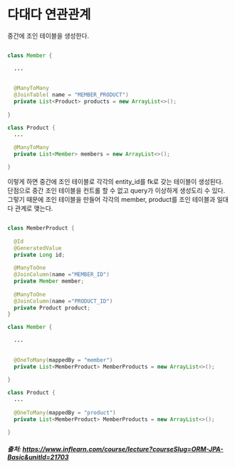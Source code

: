 # 다대다 연관관계

중간에 조인 테이블을 생성한다.

```java

class Member {

  ...
  
  
  @ManyToMany
  @JoinTable( name = "MEMBER_PRODUCT")
  private List<Product> products = new ArrayList<>();
  
}

class Product {
  ...
  
  @ManyToMany
  private List<Member> members = new ArrayList<>();

}
```

이렇게 하면 중간에 조인 테이블로 각각의 entity_id를 fk로 갖는 테이블이 생성된다.     
단점으로 중간 조인 테이블을 컨트롤 할 수 없고 query가 이상하게 생성도리 수 있다.     
그렇기 때문에 조인 테이블을 만들어 각각의 member, product를 조인 테이블과 일대다 관계로 맺는다.     


```java

class MemberProduct {
  
  @Id
  @GeneratedValue
  private Long id;
  
  @ManyToOne
  @JoinColumn(name ="MEMBER_ID")
  private Member member;
  
  @ManyToOne
  @JoinColumn(name ="PRODUCT_ID")
  private Product product;
}

class Member {

  ...
  
  
  @OneToMany(mappedBy = "member")
  private List<MemberProduct> MemberProducts = new ArrayList<>();
  
}

class Product {
  ...
  
  @OneToMany(mappedBy = "product")
  private List<MemberProduct> MemberProducts = new ArrayList<>();

}
```


##### 출처: https://www.inflearn.com/course/lecture?courseSlug=ORM-JPA-Basic&unitId=21703
